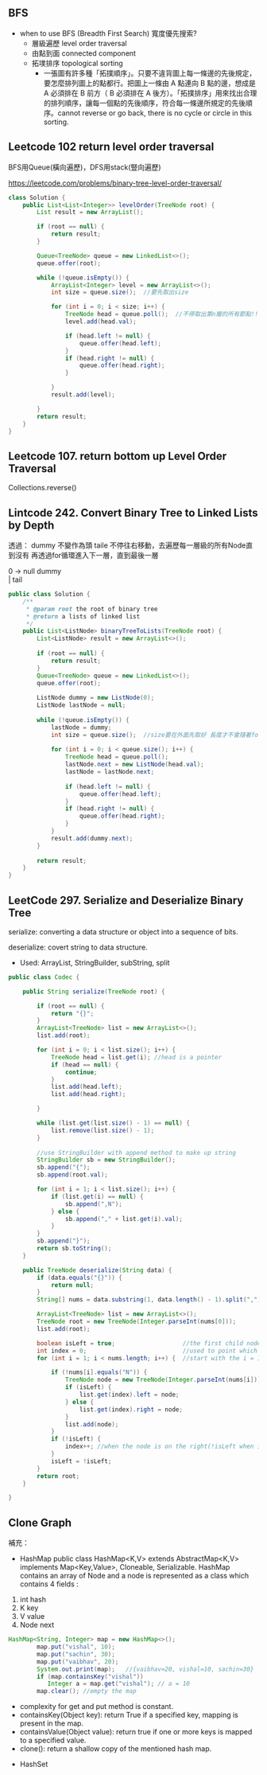 ## BFS
* when to use BFS (Breadth First Search) 寬度優先搜索?
    * 層級遍歷 level order traversal
    * 由點到面 connected component
    * 拓墣排序 topological sorting
        * 一張圖有許多種「拓撲順序」。只要不違背圖上每一條邊的先後規定，要怎麼排列圖上的點都行。把圖上一條由 A 點連向 B 點的邊，想成是 A 必須排在 B 前方（ B 必須排在 A 後方）。「拓撲排序」用來找出合理的排列順序，讓每一個點的先後順序，符合每一條邊所規定的先後順序。cannot reverse or go back, there is no cycle or circle in this sorting.

## Leetcode 102 return level order traversal

BFS用Queue(橫向遍歷)，DFS用stack(豎向遍歷)

https://leetcode.com/problems/binary-tree-level-order-traversal/

```java
class Solution {
    public List<List<Integer>> levelOrder(TreeNode root) {
        List result = new ArrayList();

        if (root == null) {
            return result;
        }

        Queue<TreeNode> queue = new LinkedList<>();
        queue.offer(root);

        while (!queue.isEmpty()) {
            ArrayList<Integer> level = new ArrayList<>();
            int size = queue.size();  //要先取出size

            for (int i = 0; i < size; i++) {
                TreeNode head = queue.poll();  //不停取出第n層的所有節點!!
                level.add(head.val);

                if (head.left != null) {
                    queue.offer(head.left);
                }
                if (head.right != null) {
                    queue.offer(head.right);
                }

            }
            result.add(level);

        }
        return result;
    }
}
```
## Leetcode 107. return bottom up Level Order Traversal
Collections.reverse() 


## Lintcode 242. Convert Binary Tree to Linked Lists by Depth
透過：
dummy 不變作為頭
taile 不停往右移動，去遍歷每一層級的所有Node直到沒有
再透過for循環進入下一層，直到最後一層

  0    -> null
dummy     
  |
tail

```java
public class Solution {
    /**
     * @param root the root of binary tree
     * @return a lists of linked list
     */
    public List<ListNode> binaryTreeToLists(TreeNode root) {
        List<ListNode> result = new ArrayList<>();
        
        if (root == null) {
            return result;
        }
        Queue<TreeNode> queue = new LinkedList<>();
        queue.offer(root);
        
        ListNode dummy = new ListNode(0);
        ListNode lastNode = null;
        
        while (!queue.isEmpty()) {
            lastNode = dummy;
            int size = queue.size();  //size要在外面先取好 長度才不會隨著for loop changes
            
            for (int i = 0; i < queue.size(); i++) {
                TreeNode head = queue.poll();
                lastNode.next = new ListNode(head.val);
                lastNode = lastNode.next;
                
                if (head.left != null) {
                    queue.offer(head.left);
                }
                if (head.right != null) {
                    queue.offer(head.right);
                }
            }
            result.add(dummy.next);
        }
        
        return result;
    }
}
```


## LeetCode 297. Serialize and Deserialize Binary Tree
serialize: converting a data structure or object into a sequence of bits.

deserialize: covert string to data structure.

* Used: ArrayList, StringBuilder, subString, split

```java
public class Codec {

    public String serialize(TreeNode root) {

        if (root == null) {
            return "{}";
        }
        ArrayList<TreeNode> list = new ArrayList<>();
        list.add(root);

        for (int i = 0; i < list.size(); i++) {
            TreeNode head = list.get(i); //head is a pointer
            if (head == null) {
                continue;
            }
            list.add(head.left);
            list.add(head.right);

        }

        while (list.get(list.size() - 1) == null) {
            list.remove(list.size() - 1);
        }
        
        //use StringBuilder with append method to make up string
        StringBuilder sb = new StringBuilder();
        sb.append("{");
        sb.append(root.val);

        for (int i = 1; i < list.size(); i++) {
            if (list.get(i) == null) {
                sb.append(",N");
            } else {
                sb.append("," + list.get(i).val);
            }
        }
        sb.append("}");
        return sb.toString();
    }

    public TreeNode deserialize(String data) {
        if (data.equals("{}")) {
            return null;
        }
        String[] nums = data.substring(1, data.length() - 1).split(",");

        ArrayList<TreeNode> list = new ArrayList<>();
        TreeNode root = new TreeNode(Integer.parseInt(nums[0]));
        list.add(root);

        boolean isLeft = true;                   //the first child node is left
        int index = 0;                           //used to point which node's left or right
        for (int i = 1; i < nums.length; i++) {  //start with the i = 1 node

            if (!nums[i].equals("N")) {
                TreeNode node = new TreeNode(Integer.parseInt(nums[i]));
                if (isLeft) {
                    list.get(index).left = node;
                } else {
                    list.get(index).right = node;
                }
                list.add(node);
            }
            if (!isLeft) {
                index++; //when the node is on the right(!isLeft when i is even), the index should move to the next node
            }
            isLeft = !isLeft;
        }
        return root;
    }

}
```
## Clone Graph

補充：
* HashMap
public class HashMap<K,V>
extends AbstractMap<K,V>
implements Map<Key,Value>, Cloneable, Serializable. 
HashMap contains an array of Node and a node is represented as a class which contains 4 fields :
1. int hash
2. K key
3. V value
4. Node next
```java
HashMap<String, Integer> map = new HashMap<>(); 
        map.put("vishal", 10); 
        map.put("sachin", 30); 
        map.put("vaibhav", 20);
        System.out.print(map);   //{vaibhav=20, vishal=10, sachin=30}
        if (map.containsKey("vishal"))  
           Integer a = map.get("vishal"); // a = 10
        map.clear(); //empty the map
```
- complexity for get and put method is constant.
- containsKey(Object key): return True if a specified key, mapping is present in the map.
- containsValue(Object value): return true if one or more keys is mapped to a specified value.
- clone(): return a shallow copy of the mentioned hash map.

* HashSet

